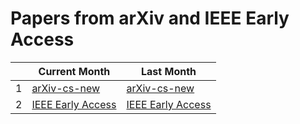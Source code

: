 # Papers from arXiv and IEEE Early Access

| | **Current Month** | **Last Month** |
| - | - | - |
| 1 | [arXiv-cs-new](https://arxiv.org/list/cs/new) | [arXiv-cs-new](https://arxiv.org/list/cs/new) |
| 2 | [IEEE Early Access](Data/Data_Journals/current_month_early_access/ieee/ieee_link.html) | [IEEE Early Access](Data/Data_Journals/last_month_early_access/ieee/ieee_link.html) |
